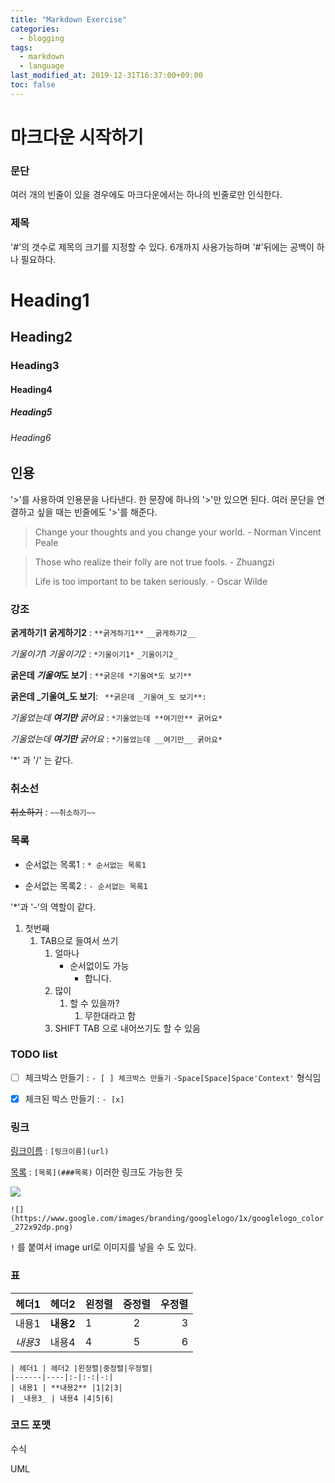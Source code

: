 ```yaml
---
title: "Markdown Exercise"
categories:
  - blogging
tags:
  - markdown
  - language
last_modified_at: 2019-12-31T16:37:00+09:00
toc: false
---
```


# 마크다운 시작하기

### 문단

여러 개의 빈줄이 있을 경우에도 마크다운에서는 하나의 빈줄로만 인식한다.

### 제목

'#'의 갯수로 제목의 크기를 지정할 수 있다. 6개까지 사용가능하며 '#'뒤에는 공백이 하나 필요하다.

# Heading1
## Heading2
### Heading3
#### Heading4
##### Heading5
###### Heading6

## 인용

'>'를 사용하여 인용문을 나타낸다. 한 문장에 하나의 '>'만 있으면 된다. 여러 문단을 연결하고 싶을 때는 빈줄에도 '>'를 해준다.

> Change your thoughts and you change your world. - Norman Vincent Peale



> Those who realize their folly are not true fools. - Zhuangzi
>
> 
>
> Life is too important to be taken seriously. - Oscar Wilde

### 강조

**굵게하기1** __굵게하기2__ : `**굵게하기1**` `__굵게하기2__`

*기울이기*1 _기울이기2_  : `*기울이기1*` `_기울이기2_`

 **굵은데 *기울여*도 보기** :  ` **굵은데 *기울여*도 보기** `

 **굵은데 _기울여_도 보기**: ` **굵은데 _기울여_도 보기**:`

*기울었는데 **여기만** 굵어요* : `*기울었는데 **여기만** 굵어요*`

*기울었는데 __여기만__ 굵어요* : `*기울었는데 __여기만__ 굵어요*`

'*' 과 '/' 는 같다.

### 취소선

~~취소하기~~ : `~~취소하기~~`

### 목록

* 순서없는 목록1 : `* 순서없는 목록1 `

- 순서없는 목록2 : `- 순서없는 목록1 `

'*'과 '-'의 역할이 같다.

1. 첫번째
   1. TAB으로 들여서 쓰기
      1. 얼마나
         - 순서없이도 가능
           - 합니다.
      2. 많이
         1. 할 수 있을까?
            1. 무한대라고 함
      3. SHIFT TAB 으로 내어쓰기도 할 수 있음



### TODO list

- [ ] 체크박스 만들기 : `- [ ] 체크박스 만들기` `-Space[Space]Space'Context'` 형식임

- [x] 체크된 박스 만들기 : `- [x] `

 

### 링크

[링크이름](url) : `[링크이름](url)` 

[목록](###목록) : `[목록](###목록)` 이러한 링크도 가능한 듯



![](https://www.google.com/images/branding/googlelogo/1x/googlelogo_color_272x92dp.png)

`![](https://www.google.com/images/branding/googlelogo/1x/googlelogo_color_272x92dp.png)`

`!` 를 붙여서 image url로 이미지를 넣을 수 도 있다.

### 표

| 헤더1   | 헤더2     | 왼정렬 | 중정렬 | 우정렬 |
| ------- | --------- | :----- | :----: | -----: |
| 내용1   | **내용2** | 1      |   2    |      3 |
| _내용3_ | 내용4     | 4      |   5    |      6 |

```
| 헤더1 | 헤더2 |왼정렬|중정렬|우정렬|
|------|----|:-|:-:|-:|
| 내용1 | **내용2** |1|2|3|
| _내용3_ | 내용4 |4|5|6|
```

### 코드 포맷



수식

UML

